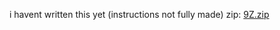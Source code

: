 i havent written this yet
(instructions not fully made)
zip: [9Z.zip](https://github.com/user-attachments/files/15937377/9Z.zip)


